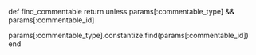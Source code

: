 def find_commentable
  return unless params[:commentable_type] && params[:commentable_id]

  params[:commentable_type].constantize.find(params[:commentable_id])
end
